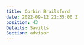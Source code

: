 ```yaml
---
title: Corbin Brailsford
date: 2022-09-12 21:35:00 Z
position: 43
Details: Savills
Section: advisor
---
```


